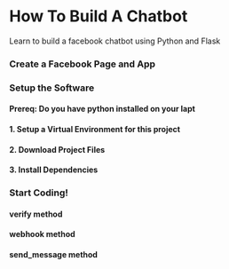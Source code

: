 # How To Build A Chatbot
Learn to build a facebook chatbot using Python and Flask


### Create a Facebook Page and App

### Setup the Software

#### Prereq: Do you have python installed on your lapt

#### 1. Setup a Virtual Environment for this project

#### 2. Download Project Files

#### 3. Install Dependencies

###  Start Coding!

#### verify method

#### webhook method

#### send_message method












